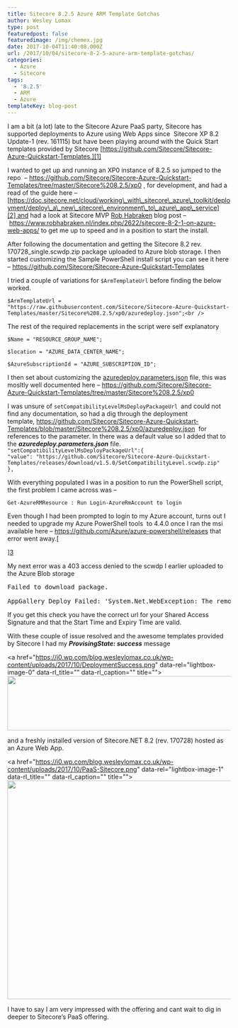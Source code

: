 ```yaml
---
title: Sitecore 8.2.5 Azure ARM Template Gotchas
author: Wesley Lomax
type: post
featuredpost: false
featuredimage: /img/chemex.jpg
date: 2017-10-04T11:40:08.000Z
url: /2017/10/04/sitecore-8-2-5-azure-arm-template-gotchas/
categories:
  - Azure
  - Sitecore
tags:
  - '8.2.5'
  - ARM
  - Azure
templateKey: blog-post
---
```

I am a bit (a lot) late to the Sitecore Azure PaaS party, Sitecore has supported deployments to Azure using Web Apps since  Sitecore XP 8.2 Update-1 (rev. 161115) but have been playing around with the Quick Start templates provided by Sitecore [https://github.com/Sitecore/Sitecore-Azure-Quickstart-Templates.][1]

I wanted to get up and running an XP0 instance of 8.2.5 so jumped to the repo  &#8211; <https://github.com/Sitecore/Sitecore-Azure-Quickstart-Templates/tree/master/Sitecore%208.2.5/xp0> , for development, and had a read of the guide here &#8211;[https://doc.sitecore.net/cloud/working\_with\_sitecore\_azure\_toolkit/deployment/deploy\_a\_new\_sitecore\_environment\_to\_azure\_app\_service][2] and had a look at Sitecore MVP <a href="https://twitter.com/rhabraken" target="_blank" rel="noopener">Rob Habraken</a> blog post &#8211; <https://www.robhabraken.nl/index.php/2622/sitecore-8-2-1-on-azure-web-apps/> to get me up to speed and in a position to start the install.

After following the documentation and getting the Sitecore 8.2 rev. 170728_single.scwdp.zip package uploaded to Azure blob storage. I then started customizing the Sample PowerShell install script you can see it here &#8211; <a href="https://github.com/Sitecore/Sitecore-Azure-Quickstart-Templates" target="_blank" rel="noopener">https://github.com/Sitecore/Sitecore-Azure-Quickstart-Templates</a>

I tried a couple of variations for `$ArmTemplateUrl` before finding the below worked.

<div>
  <div>
    <code>$ArmTemplateUrl = "https://raw.githubusercontent.com/Sitecore/Sitecore-Azure-Quickstart-Templates/master/Sitecore%208.2.5/xp0/azuredeploy.json";&lt;br />
</code>
  </div>
</div>

The rest of the required replacements in the script were self explanatory

`$Name = "RESOURCE_GROUP_NAME";`
  
`$location = "AZURE_DATA_CENTER_NAME";`
  
`$AzureSubscriptionId = "AZURE_SUBSCRIPTION_ID";`

I then set about customizing the <a href="https://github.com/Sitecore/Sitecore-Azure-Quickstart-Templates/blob/master/Sitecore%208.2.5/xp0/azuredeploy.parameters.json" target="_blank" rel="noopener">azuredeploy.parameters.json</a> file, this was mosltly well documented here &#8211; <https://github.com/Sitecore/Sitecore-Azure-Quickstart-Templates/tree/master/Sitecore%208.2.5/xp0>

<div>
  <div>
    I was unsure of <code>setCompatibilityLevelMsDeployPackageUrl </code>and could not find any documentation, so had a dig through the deployment template, <a href="https://github.com/Sitecore/Sitecore-Azure-Quickstart-Templates/blob/master/Sitecore%208.2.5/xp0/azuredeploy.json" target="_blank" rel="noopener">https://github.com/Sitecore/Sitecore-Azure-Quickstart-Templates/blob/master/Sitecore%208.2.5/xp0/azuredeploy.json</a>  for references to the parameter. In there was a default value so I added that to the <em><strong>azuredeploy.parameters.json</strong></em> file.
  </div>
  
  <div>
  </div>
  
  <div>
    <code>"setCompatibilityLevelMsDeployPackageUrl":{</code>
  </div>
  
  <div>
    <code>"value": "https://github.com/Sitecore/Sitecore-Azure-Quickstart-Templates/releases/download/v1.5.0/SetCompatibilityLevel.scwdp.zip"</code>
  </div>
  
  <div>
    <code>},</code>
  </div>
  
  <div>
  </div>
</div>

With everything populated I was in a position to run the PowerShell script, the first problem I came across was &#8211;

`Get-AzureRMResource : Run Login-AzureRmAccount to login`

Even though I had been prompted to login to my Azure account, turns out I needed to upgrade my Azure PowerShell tools  to 4.4.0 once I ran the msi available here &#8211; <https://github.com/Azure/azure-powershell/releases> that error went away.[
  
][3] 

My next error was a 403 access denied to the scwdp I earlier uploaded to the Azure Blob storage

<pre>Failed to download package.

AppGallery Deploy Failed: 'System.Net.WebException: The remote server returned an error: (403)</pre>

If you get this check you have the correct url for your Shared Access Signature and that the Start Time and Expiry Time are valid.

With these couple of issue resolved and the awesome templates provided by Sitecore I had my _**ProvisingState: success**_ message

<a href="https://i0.wp.com/blog.wesleylomax.co.uk/wp-content/uploads/2017/10/DeploymentSuccess.png" data-rel="lightbox-image-0" data-rl\_title="" data-rl\_caption="" title=""><img class="alignnone size-large wp-image-737" src="https://i0.wp.com/blog.wesleylomax.co.uk/wp-content/uploads/2017/10/DeploymentSuccess.png?resize=640%2C123" alt="" width="640" height="123" srcset="https://i0.wp.com/blog.wesleylomax.co.uk/wp-content/uploads/2017/10/DeploymentSuccess.png?resize=1024%2C196 1024w, https://i0.wp.com/blog.wesleylomax.co.uk/wp-content/uploads/2017/10/DeploymentSuccess.png?resize=300%2C57 300w, https://i0.wp.com/blog.wesleylomax.co.uk/wp-content/uploads/2017/10/DeploymentSuccess.png?resize=768%2C147 768w, https://i0.wp.com/blog.wesleylomax.co.uk/wp-content/uploads/2017/10/DeploymentSuccess.png?w=1280 1280w" sizes="(max-width: 640px) 100vw, 640px" data-recalc-dims="1" /></a>

and a freshly installed version of Sitecore.NET 8.2 (rev. 170728) hosted as an Azure Web App.

<a href="https://i0.wp.com/blog.wesleylomax.co.uk/wp-content/uploads/2017/10/PaaS-Sitecore.png" data-rel="lightbox-image-1" data-rl\_title="" data-rl\_caption="" title=""><img class="alignnone size-large wp-image-738" src="https://i0.wp.com/blog.wesleylomax.co.uk/wp-content/uploads/2017/10/PaaS-Sitecore.png?resize=640%2C494" alt="" width="640" height="494" srcset="https://i0.wp.com/blog.wesleylomax.co.uk/wp-content/uploads/2017/10/PaaS-Sitecore.png?resize=1024%2C791 1024w, https://i0.wp.com/blog.wesleylomax.co.uk/wp-content/uploads/2017/10/PaaS-Sitecore.png?resize=300%2C232 300w, https://i0.wp.com/blog.wesleylomax.co.uk/wp-content/uploads/2017/10/PaaS-Sitecore.png?resize=768%2C594 768w, https://i0.wp.com/blog.wesleylomax.co.uk/wp-content/uploads/2017/10/PaaS-Sitecore.png?w=1280 1280w, https://i0.wp.com/blog.wesleylomax.co.uk/wp-content/uploads/2017/10/PaaS-Sitecore.png?w=1920 1920w" sizes="(max-width: 640px) 100vw, 640px" data-recalc-dims="1" /></a>

I have to say I am very impressed with the offering and cant wait to dig in deeper to Sitecore&#8217;s PaaS offering.

&nbsp;

 [1]: https://github.com/Sitecore/Sitecore-Azure-Quickstart-Templates
 [2]: https://doc.sitecore.net/cloud/working_with_sitecore_azure_toolkit/deployment/deploy_a_new_sitecore_environment_to_azure_app_service
 [3]: https://github.com/Azure/azure-powershell/releases
